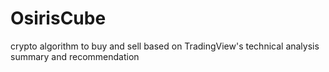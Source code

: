 # OsirisCube
crypto algorithm to buy and sell based on TradingView's technical analysis summary and recommendation
